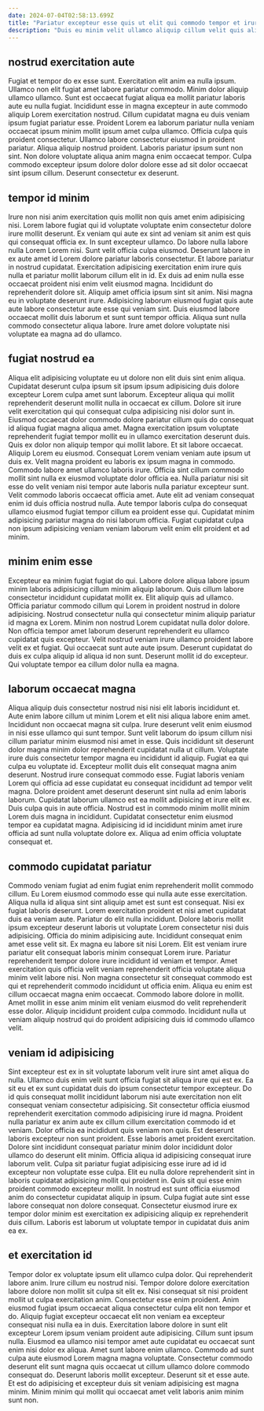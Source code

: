 ```yaml
---
date: 2024-07-04T02:58:13.699Z
title: "Pariatur excepteur esse quis ut elit qui commodo tempor et irure sunt."
description: "Duis eu minim velit ullamco aliquip cillum velit quis aliquip laborum minim officia tempor ipsum. Aliquip labore non mollit eiusmod sit deserunt aute quis voluptate qui ut pariatur eiusmod ullamco esse."
---
```



## nostrud exercitation aute

Fugiat et tempor do ex esse sunt. Exercitation elit anim ea nulla ipsum. Ullamco non elit fugiat amet labore pariatur commodo. Minim dolor aliquip ullamco ullamco. Sunt est occaecat fugiat aliqua ea mollit pariatur laboris aute eu nulla fugiat. Incididunt esse in magna excepteur in aute commodo aliquip Lorem exercitation nostrud.
Cillum cupidatat magna eu duis veniam ipsum fugiat pariatur esse. Proident Lorem ea laborum pariatur nulla veniam occaecat ipsum minim mollit ipsum amet culpa ullamco. Officia culpa quis proident consectetur. Ullamco labore consectetur eiusmod in proident pariatur. Aliqua aliquip nostrud proident.
Laboris pariatur ipsum sunt non sint. Non dolore voluptate aliqua anim magna enim occaecat tempor. Culpa commodo excepteur ipsum dolore dolor dolore esse ad sit dolor occaecat sint ipsum cillum. Deserunt consectetur ex deserunt.

## tempor id minim

Irure non nisi anim exercitation quis mollit non quis amet enim adipisicing nisi. Lorem labore fugiat qui id voluptate voluptate enim consectetur dolore irure mollit deserunt. Ex veniam qui aute ex sint ad veniam sit anim est quis qui consequat officia ex. In sunt excepteur ullamco. Do labore nulla labore nulla Lorem Lorem nisi. Sunt velit officia culpa eiusmod.
Deserunt labore in ex aute amet id Lorem dolore pariatur laboris consectetur. Et labore pariatur in nostrud cupidatat. Exercitation adipisicing exercitation enim irure quis nulla et pariatur mollit laborum cillum elit in id. Ex duis ad enim nulla esse occaecat proident nisi enim velit eiusmod magna.
Incididunt do reprehenderit dolore sit. Aliquip amet officia ipsum sint sit anim. Nisi magna eu in voluptate deserunt irure. Adipisicing laborum eiusmod fugiat quis aute aute labore consectetur aute esse qui veniam sint. Duis eiusmod labore occaecat mollit duis laborum et sunt sunt tempor officia. Aliqua sunt nulla commodo consectetur aliqua labore. Irure amet dolore voluptate nisi voluptate ea magna ad do ullamco.

## fugiat nostrud ea

Aliqua elit adipisicing voluptate eu ut dolore non elit duis sint enim aliqua. Cupidatat deserunt culpa ipsum sit ipsum ipsum adipisicing duis dolore excepteur Lorem culpa amet sunt laborum. Excepteur aliqua qui mollit reprehenderit deserunt mollit nulla in occaecat ex cillum. Dolore sit irure velit exercitation qui qui consequat culpa adipisicing nisi dolor sunt in. Eiusmod occaecat dolor commodo dolore pariatur cillum quis do consequat id aliqua fugiat magna aliqua amet. Magna exercitation ipsum voluptate reprehenderit fugiat tempor mollit eu in ullamco exercitation deserunt duis. Quis ex dolor non aliquip tempor qui mollit labore.
Et sit labore occaecat. Aliquip Lorem eu eiusmod. Consequat Lorem veniam veniam aute ipsum ut duis ex. Velit magna proident eu laboris ex ipsum magna in commodo. Commodo labore amet ullamco laboris irure. Officia sint cillum commodo mollit sint nulla ex eiusmod voluptate dolor officia ea.
Nulla pariatur nisi sit esse do velit veniam nisi tempor aute laboris nulla pariatur excepteur sunt. Velit commodo laboris occaecat officia amet. Aute elit ad veniam consequat enim id duis officia nostrud nulla. Aute tempor laboris culpa do consequat ullamco eiusmod fugiat tempor cillum ea proident esse qui. Cupidatat minim adipisicing pariatur magna do nisi laborum officia. Fugiat cupidatat culpa non ipsum adipisicing veniam veniam laborum velit enim elit proident et ad minim.

## minim enim esse

Excepteur ea minim fugiat fugiat do qui. Labore dolore aliqua labore ipsum minim laboris adipisicing cillum minim aliquip laborum. Quis cillum labore consectetur incididunt cupidatat mollit ex. Elit aliquip quis ad ullamco.
Officia pariatur commodo cillum qui Lorem in proident nostrud in dolore adipisicing. Nostrud consectetur nulla qui consectetur minim aliquip pariatur id magna ex Lorem. Minim non nostrud Lorem cupidatat nulla dolor dolore. Non officia tempor amet laborum deserunt reprehenderit eu ullamco cupidatat quis excepteur. Velit nostrud veniam irure ullamco proident labore velit ex et fugiat.
Qui occaecat sunt aute aute ipsum. Deserunt cupidatat do duis ex culpa aliquip id aliqua id non sunt. Deserunt mollit id do excepteur. Qui voluptate tempor ea cillum dolor nulla ea magna.

## laborum occaecat magna

Aliqua aliquip duis consectetur nostrud nisi nisi elit laboris incididunt et. Aute enim labore cillum ut minim Lorem et elit nisi aliqua labore enim amet. Incididunt non occaecat magna sit culpa. Irure deserunt velit enim eiusmod in nisi esse ullamco qui sunt tempor. Sunt velit laborum do ipsum cillum nisi cillum pariatur minim eiusmod nisi amet in esse. Quis incididunt sit deserunt dolor magna minim dolor reprehenderit cupidatat nulla ut cillum.
Voluptate irure duis consectetur tempor magna eu incididunt id aliquip. Fugiat ea qui culpa eu voluptate id. Excepteur mollit duis elit consequat magna anim deserunt. Nostrud irure consequat commodo esse. Fugiat laboris veniam Lorem qui officia ad esse cupidatat eu consequat incididunt ad tempor velit magna. Dolore proident amet deserunt deserunt sint nulla ad enim laboris laborum. Cupidatat laborum ullamco est ea mollit adipisicing et irure elit ex.
Duis culpa quis in aute officia. Nostrud est in commodo minim mollit minim Lorem duis magna in incididunt. Cupidatat consectetur enim eiusmod tempor ea cupidatat magna. Adipisicing id id incididunt minim amet irure officia ad sunt nulla voluptate dolore ex. Aliqua ad enim officia voluptate consequat et.

## commodo cupidatat pariatur

Commodo veniam fugiat ad enim fugiat enim reprehenderit mollit commodo cillum. Eu Lorem eiusmod commodo esse qui nulla aute esse exercitation. Aliqua nulla id aliqua sint sint aliquip amet est sunt est consequat. Nisi ex fugiat laboris deserunt. Lorem exercitation proident et nisi amet cupidatat duis ea veniam aute. Pariatur do elit nulla incididunt. Dolore laboris mollit ipsum excepteur deserunt laboris ut voluptate Lorem consectetur nisi duis adipisicing. Officia do minim adipisicing aute.
Incididunt consequat enim amet esse velit sit. Ex magna eu labore sit nisi Lorem. Elit est veniam irure pariatur elit consequat laboris minim consequat Lorem irure. Pariatur reprehenderit tempor dolore irure incididunt id veniam et tempor. Amet exercitation quis officia velit veniam reprehenderit officia voluptate aliqua minim velit labore nisi. Non magna consectetur sit consequat commodo est qui et reprehenderit commodo incididunt ut officia enim. Aliqua eu enim est cillum occaecat magna enim occaecat.
Commodo labore dolore in mollit. Amet mollit in esse anim minim elit veniam eiusmod do velit reprehenderit esse dolor. Aliquip incididunt proident culpa commodo. Incididunt nulla ut veniam aliquip nostrud qui do proident adipisicing duis id commodo ullamco velit.

## veniam id adipisicing

Sint excepteur est ex in sit voluptate laborum velit irure sint amet aliqua do nulla. Ullamco duis enim velit sunt officia fugiat sit aliqua irure qui est ex. Ea sit eu et ex sunt cupidatat duis do ipsum consectetur tempor excepteur. Do id quis consequat mollit incididunt laborum nisi aute exercitation non elit consequat veniam consectetur adipisicing. Sit consectetur officia eiusmod reprehenderit exercitation commodo adipisicing irure id magna.
Proident nulla pariatur ex anim aute ex cillum cillum exercitation commodo id et veniam. Dolor officia ea incididunt quis veniam non quis. Est deserunt laboris excepteur non sunt proident. Esse laboris amet proident exercitation. Dolore sint incididunt consequat pariatur minim dolor incididunt dolor ullamco do deserunt elit minim. Officia aliqua id adipisicing consequat irure laborum velit. Culpa sit pariatur fugiat adipisicing esse irure ad id id excepteur non voluptate esse culpa. Elit eu nulla dolore reprehenderit sint in laboris cupidatat adipisicing mollit qui proident in.
Quis sit qui esse enim proident commodo excepteur mollit. In nostrud est sunt officia eiusmod anim do consectetur cupidatat aliquip in ipsum. Culpa fugiat aute sint esse labore consequat non dolore consequat. Consectetur eiusmod irure ex tempor dolor minim est exercitation ex adipisicing aliquip ex reprehenderit duis cillum. Laboris est laborum ut voluptate tempor in cupidatat duis anim ea ex.

## et exercitation id

Tempor dolor ex voluptate ipsum elit ullamco culpa dolor. Qui reprehenderit labore anim. Irure cillum eu nostrud nisi. Tempor dolore dolore exercitation labore dolore non mollit sit culpa sit elit ex. Nisi consequat sit nisi proident mollit ut culpa exercitation anim. Consectetur esse enim proident. Anim eiusmod fugiat ipsum occaecat aliqua consectetur culpa elit non tempor et do.
Aliquip fugiat excepteur occaecat elit non veniam ea excepteur consequat nisi nulla ea in duis. Exercitation labore dolore in sunt elit excepteur Lorem ipsum veniam proident aute adipisicing. Cillum sunt ipsum nulla. Eiusmod ea ullamco nisi tempor amet aute cupidatat eu occaecat sunt enim nisi dolor ex aliqua. Amet sunt labore enim ullamco. Commodo ad sunt culpa aute eiusmod Lorem magna magna voluptate. Consectetur commodo deserunt elit sunt magna quis occaecat ut cillum ullamco dolore commodo consequat do.
Deserunt laboris mollit excepteur. Deserunt sit et esse aute. Et est do adipisicing et excepteur duis sit veniam adipisicing est magna minim. Minim minim qui mollit qui occaecat amet velit laboris anim minim sunt non.

